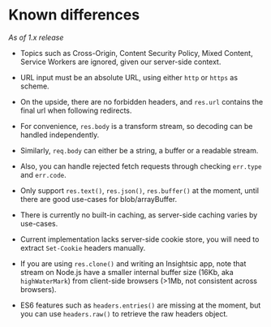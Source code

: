 
Known differences
=================

*As of 1.x release*

- Topics such as Cross-Origin, Content Security Policy, Mixed Content, Service Workers are ignored, given our server-side context.

- URL input must be an absolute URL, using either `http` or `https` as scheme.

- On the upside, there are no forbidden headers, and `res.url` contains the final url when following redirects.

- For convenience, `res.body` is a transform stream, so decoding can be handled independently.

- Similarly, `req.body` can either be a string, a buffer or a readable stream.

- Also, you can handle rejected fetch requests through checking `err.type` and `err.code`.

- Only support `res.text()`, `res.json()`, `res.buffer()` at the moment, until there are good use-cases for blob/arrayBuffer.

- There is currently no built-in caching, as server-side caching varies by use-cases.

- Current implementation lacks server-side cookie store, you will need to extract `Set-Cookie` headers manually.

- If you are using `res.clone()` and writing an Insightsic app, note that stream on Node.js have a smaller internal buffer size (16Kb, aka `highWaterMark`) from client-side browsers (>1Mb, not consistent across browsers).

- ES6 features such as `headers.entries()` are missing at the moment, but you can use `headers.raw()` to retrieve the raw headers object.
